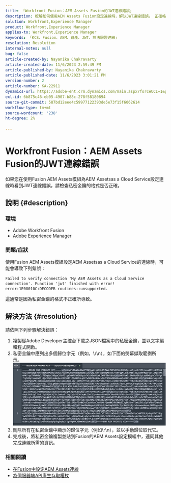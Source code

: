 ```yaml
---
title: 「Workfront Fusion：AEM Assets Fusion的JWT連線錯誤」
description: 瞭解如何使用AEM Assets Fusion設定連線時，解決JWT連線錯誤。 正確格式化私密金鑰。
solution: Workfront,Experience Manager
product: Workfront,Experience Manager
applies-to: Workfront,Experience Manager
keywords: 「KCS、Fusion、AEM、資產、JWT、無法驗證連線」
resolution: Resolution
internal-notes: null
bug: false
article-created-by: Nayanika Chakravarty
article-created-date: 11/6/2023 2:59:49 PM
article-published-by: Nayanika Chakravarty
article-published-date: 11/6/2023 3:01:21 PM
version-number: 2
article-number: KA-22911
dynamics-url: https://adobe-ent.crm.dynamics.com/main.aspx?forceUCI=1&pagetype=entityrecord&etn=knowledgearticle&id=b9511e1f-b57c-ee11-8179-6045bd006295
exl-id: 6b875c46-eb05-4907-b88c-278f58180894
source-git-commit: 587bd12eee4c59977122393de5e73f15f6062614
workflow-type: tm+mt
source-wordcount: '238'
ht-degree: 2%

---
```


# Workfront Fusion：AEM Assets Fusion的JWT連線錯誤


如果您在使用Fusion AEM Assets模組為AEM Assetsas a Cloud Service設定連線時看到JWT連線錯誤，請檢查私密金鑰的格式是否正確。

## 說明 {#description}


### 環境

- Adobe Workfront Fusion
- Adobe Experience Manager


### 問題/症狀

使用Fusion AEM Assets模組設定AEM Assetsas a Cloud Service的連線時，可能會導致下列錯誤：


```
Failed to verify connection 'My AEM Assets as a Cloud Service connection'. Function 'jwt' finished with error! error:1E08010C:DECODER routines::unsupported.
```


這通常是因為私密金鑰的格式不正確所導致。


## 解決方法 {#resolution}


請依照下列步驟解決錯誤：

1. 複製從Adobe Developer主控台下載之JSON檔案中的私密金鑰，並以文字編輯程式開啟。
2. 私密金鑰中應列出多個歸位字元（例如，\r\n），如下面的熒幕擷取範例所示。     ![](assets/3dbe4410-3d5e-ee11-be6f-6045bd006d92.png)
3. 刪除所有在私密金鑰中顯示的歸位字元（例如\r\n），並以手動歸位取代它。
4. 完成後，將私密金鑰複製並貼到Fusion的AEM Assets設定模組中，連同其他完成連線所需的資訊。


### 相關閱讀

- [在Fusion中設定AEM Assets連線](https://experienceleague.adobe.com/docs/workfront/using/adobe-workfront-fusion/fusion-apps-and-modules/aem-assets-modules.html?lang=en)
- [為伺服器端API產生存取權杖](https://experienceleague.adobe.com/docs/experience-manager-cloud-service/content/implementing/developing/generating-access-tokens-for-server-side-apis.html?lang=en#the-server-to-server-flow)
